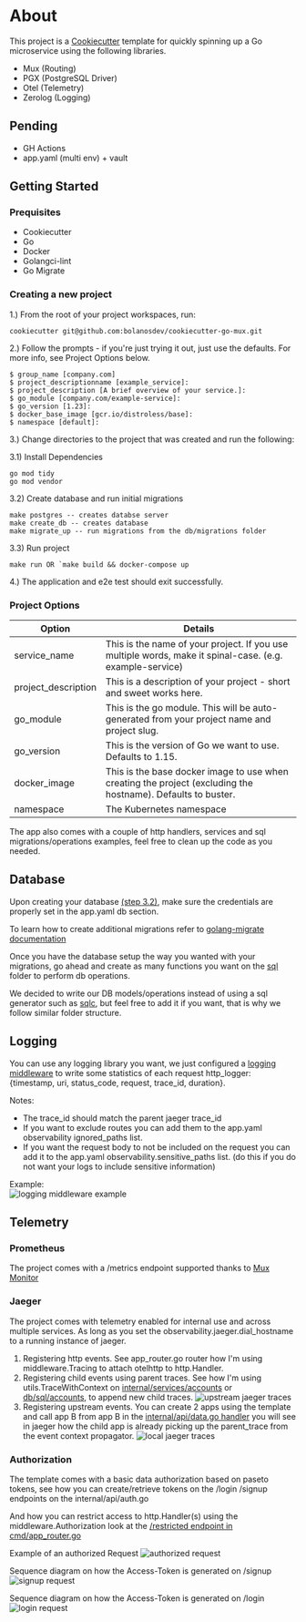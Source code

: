 # About

This project is a [Cookiecutter](https://github.com/cookiecutter/cookiecutter) template for quickly spinning up a Go microservice using the following libraries.

- Mux (Routing)
- PGX (PostgreSQL Driver)
- Otel (Telemetry)
- Zerolog (Logging)

## Pending

- GH Actions
- app.yaml (multi env) + vault

## Getting Started

### Prequisites

- Cookiecutter
- Go
- Docker
- Golangci-lint
- Go Migrate

### Creating a new project

1.) From the root of your project workspaces, run:

```
cookiecutter git@github.com:bolanosdev/cookiecutter-go-mux.git
```

2.) Follow the prompts - if you're just trying it out, just use the defaults. For more info, see Project Options below.

```
$ group_name [company.com]
$ project_descriptionname [example_service]:
$ project_description [A brief overview of your service.]:
$ go_module [company.com/example-service]:
$ go_version [1.23]:
$ docker_base_image [gcr.io/distroless/base]:
$ namespace [default]:
```

3.) Change directories to the project that was created and run the following:

3.1) Install Dependencies

```
go mod tidy
go mod vendor
```

3.2) Create database and run initial migrations

```
make postgres -- creates databse server
make create_db -- creates database
make migrate_up -- run migrations from the db/migrations folder

```

3.3) Run project

```
make run OR `make build && docker-compose up
```

4.) The application and e2e test should exit successfully.

### Project Options

| Option              | Details                                                                                                      |
| ------------------- | ------------------------------------------------------------------------------------------------------------ |
| service_name        | This is the name of your project. If you use multiple words, make it spinal-case. (e.g. example-service)     |
| project_description | This is a description of your project - short and sweet works here.                                          |
| go_module           | This is the go module. This will be auto-generated from your project name and project slug.                  |
| go_version          | This is the version of Go we want to use. Defaults to 1.15.                                                  |
| docker_image        | This is the base docker image to use when creating the project (excluding the hostname). Defaults to buster. |
| namespace           | The Kubernetes namespace                                                                                     |

The app also comes with a couple of http handlers, services and sql migrations/operations examples, feel free to clean up the code as you needed.

## Database

Upon creating your database <a href="https://github.com/bolanosdev/cookiecutter-go-mux/blob/main/README.md#creating-a-new-project">(step 3.2)</a>, make sure the credentials are properly set in the app.yaml db section.

To learn how to create additional migrations refer to <a href="https://github.com/golang-migrate/migrate/blob/master/database/postgres/TUTORIAL.md" target="_blank">golang-migrate documentation</a>

Once you have the database setup the way you wanted with your migrations, go ahead and create as many functions you want on the <a href="https://github.com/bolanosdev/cookiecutter-go-mux/blob/main/%7B%7B%20cookiecutter.service_name%20%7D%7D/db/sql/accounts.go#L13">sql</a> folder to perform db operations.

We decided to write our DB models/operations instead of using a sql generator such as <a href="https://github.com/sqlc-dev/sqlc">sqlc</a>, but feel free to add it if you want, that is why we follow similar folder structure.

## Logging

You can use any logging library you want, we just configured a <a href="https://github.com/bolanosdev/cookiecutter-go-mux/blob/main/%7B%7B%20cookiecutter.service_name%20%7D%7D/cmd/middleware/logging.go" target="_blank">logging middleware</a> to write some statistics of each request http_logger: {timestamp, uri, status_code, request, trace_id, duration}.

Notes:

- The trace_id should match the parent jaeger trace_id
- If you want to exclude routes you can add them to the app.yaml observability ignored_paths list.
- If you want the request body to not be included on the request you can add it to the app.yaml observability.sensitive_paths list. (do this if you do not want your logs to include sensitive information)

<p>
  Example: <br/>
<img src="public/logging_middleware.png" alt="logging middleware example" /></p>

## Telemetry

### Prometheus

The project comes with a /metrics endpoint supported thanks to <a href="https://github.com/labbsr0x/mux-monitor" target="blank">Mux Monitor</a>

### Jaeger

The project comes with telemetry enabled for internal use and across multiple services.
As long as you set the observability.jaeger.dial_hostname to a running instance of jaeger.

1. Registering http events.
   See app_router.go router how I'm using middleware.Tracing to attach otelhttp to http.Handler.
2. Registering child events using parent traces.
   See how I'm using utils.TraceWithContext on <a href="https://github.com/bolanosdev/cookiecutter-go-mux/blob/main/%7B%7B%20cookiecutter.service_name%20%7D%7D/internal/services/accounts.go#L22C1-L23C1" target="_blank" />internal/services/accounts</a> or <a href="https://github.com/bolanosdev/cookiecutter-go-mux/blob/main/%7B%7B%20cookiecutter.service_name%20%7D%7D/db/sql/accounts.go#L13" target="_blank">db/sql/accounts</a>, to append new child traces.
   <img src="public/upstream_jaeger.png" alt="upstream jaeger traces" />
3. Registering upstream events.
   You can create 2 apps using the template and call app B from app B in the <a href="https://github.com/bolanosdev/cookiecutter-go-mux/blob/main/%7B%7B%20cookiecutter.service_name%20%7D%7D/internal/api/data.go#L27" target="_blank">internal/api/data.go handler</a>
   you will see in jaeger how the child app is already picking up the parent_trace from the event context propagator.
   <img src="public/local_jaeger.png" alt="local jaeger traces" />

### Authorization

The template comes with a basic data authorization based on paseto tokens, see how you can create/retrieve tokens on the <a hred="https://github.com/bolanosdev/cookiecutter-go-mux/blob/main/%7B%7B%20cookiecutter.service_name%20%7D%7D/internal/api/auth.go#L28" target="_blank">/login /signup endpoints on the internal/api/auth.go</a>

And how you can restrict access to http.Handler(s) using the middleware.Authorization look at the <a href="https://github.com/bolanosdev/cookiecutter-go-mux/blob/main/%7B%7B%20cookiecutter.service_name%20%7D%7D/cmd/app.router.go#L32" target="_blank">/restricted endpoint in cmd/app_router.go</a>

Example of an authorized Request
<img src="public/authorization_allowed.png" alt="authorized request"/>

Sequence diagram on how the Access-Token is generated on /signup
<img src="public/signup.png" alt="signup request"/>

Sequence diagram on how the Access-Token is generated on /login
<img src="public/login.png" alt="login request"/>
